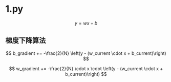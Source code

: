 # 1.py

$$
y = wx + b
$$

## 梯度下降算法

$$
b_gradient += -\frac{2}{N} \left(y - (w_current \cdot x + b_current)\right)
$$



$$
w_gradient += -\frac{2}{N} \cdot x \cdot \left(y - (w_current \cdot x + b_current)\right)
$$


